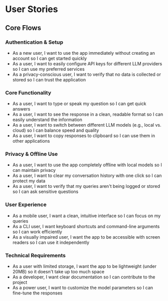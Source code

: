 # User Stories

## Core Flows

### Authentication & Setup
- As a new user, I want to use the app immediately without creating an account so I can get started quickly
- As a user, I want to easily configure API keys for different LLM providers so I can use my preferred services
- As a privacy-conscious user, I want to verify that no data is collected or stored so I can trust the application

### Core Functionality
- As a user, I want to type or speak my question so I can get quick answers
- As a user, I want to see the response in a clean, readable format so I can easily understand the information
- As a user, I want to switch between different LLM models (e.g., local vs. cloud) so I can balance speed and quality
- As a user, I want to copy responses to clipboard so I can use them in other applications

### Privacy & Offline Use
- As a user, I want to use the app completely offline with local models so I can maintain privacy
- As a user, I want to clear my conversation history with one click so I can protect my data
- As a user, I want to verify that my queries aren't being logged or stored so I can ask sensitive questions

### User Experience
- As a mobile user, I want a clean, intuitive interface so I can focus on my queries
- As a CLI user, I want keyboard shortcuts and command-line arguments so I can work efficiently
- As a visually impaired user, I want the app to be accessible with screen readers so I can use it independently

### Technical Requirements
- As a user with limited storage, I want the app to be lightweight (under 20MB) so it doesn't take up too much space
- As a developer, I want clear documentation so I can contribute to the project
- As a power user, I want to customize the model parameters so I can fine-tune the responses
